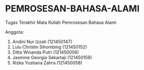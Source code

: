 # PEMROSESAN-BAHASA-ALAMI
Tugas Terakhir Mata Kuliah Pemrosesan Bahasa Alami 

Anggota:
1. Andini Nur Izzati (121450147)
2. Lulu Christin Sihombing (121450152)
3. Ditta Winanda Putri (121450006)
4. Jasmine Georgia Sekartaji (121450159)
5. Rizka Yustiana Zahra (121450058)
